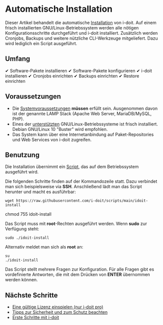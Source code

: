 # Automatische Installation

Dieser Artikel behandelt die automatische [Installation](index.md) von i-doit. Auf einem frisch installierten GNU/Linux-Betriebssystem werden alle nötigen Konfigurationsschritte durchgeführt und i-doit installiert. Zusätzlich werden Cronjobs, Backups und weitere nützliche CLI-Werkzeuge mitgeliefert. Dazu wird lediglich ein Script ausgeführt.

Umfang
------

✔ Software-Pakete installieren
✔ Software-Pakete konfigurieren
✔ i-doit installieren
✔ Cronjobs einrichten
✔ Backups einrichten
✔ Restore einrichten

Voraussetzungen
---------------

*   Die [Systemvoraussetzungen](systemvoraussetzungen.md) **müssen** erfüllt sein. Ausgenommen davon ist der genannte LAMP Stack (Apache Web Server, MariaDB/MySQL, PHP).
*   Eines der [unterstützten](systemvoraussetzungen.md) GNU/Linux-Betriebssysteme ist frisch installiert. Debian GNU/Linux 10 "Buster" wird empfohlen.
*   Das System kann über eine Internetanbindung auf Paket-Repositories und Web Services von i-doit zugreifen.

Benutzung
---------

Die Installation übernimmt ein [Script](https://github.com/bheisig/i-doit-scripts#install-i-doit-on-a-gnulinux-operating-system), das auf dem Betriebssystem ausgeführt wird.

Die folgenden Schritte finden auf der Kommandozeile statt. Dazu verbindet man sich beispielsweise via **SSH**. Anschließend lädt man das Script herunter und macht es ausführbar:

    wget https://raw.githubusercontent.com/i-doit/scripts/main/idoit-install
chmod 755 idoit-install

Das Script muss mit **root**-Rechten ausgeführt werden. Wenn **sudo** zur Verfügung steht:

    sudo ./idoit-install

Alternativ meldet man sich als **root** an:

    su
    ./idoit-install

Das Script stellt mehrere Fragen zur Konfiguration. Für alle Fragen gibt es vordefinierte Antworten, die mit dem Drücken von **ENTER** übernommen werden können.

Nächste Schritte
----------------

*   [Eine gültige Lizenz einspielen (nur i-doit pro)](../wartung-und-betrieb/lizenz-aktivieren.md)
*   [Tipps zur Sicherheit und zum Schutz beachten](../wartung-und-betrieb/sicherheit-und-schutz.md)
*   [Erste Schritte mit i-doit](../grundlagen/index.md)
